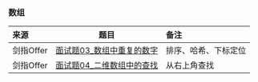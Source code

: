 ### 数组
来源|题目|备注
:---|:---:|:---|
剑指Offer|[面试题03_数组中重复的数字](JianZhiOffer/面试题03_数组中重复的数字.py)|排序、哈希、下标定位|
剑指Offer|[面试题04_二维数组中的查找](JianZhiOffer/面试题04_二维数组中的查找.py)|从右上角查找



